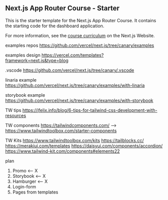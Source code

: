 ## Next.js App Router Course - Starter

This is the starter template for the Next.js App Router Course. It contains the starting code for the dashboard application.

For more information, see the [course curriculum](https://nextjs.org/learn) on the Next.js Website.


examples repos
https://github.com/vercel/next.js/tree/canary/examples

examples design
https://vercel.com/templates?framework=next.js&type=blog

.vscode
https://github.com/vercel/next.js/tree/canary/.vscode

linaria example
https://github.com/vercel/next.js/tree/canary/examples/with-linaria

storybook example
https://github.com/vercel/next.js/tree/canary/examples/with-storybook

TW tips
https://jfelix.info/blog/6-tips-for-tailwind-css-development-with-resources

TW components
https://tailwindcomponents.com/ -->
https://www.tailwindtoolbox.com/starter-components

TW Kits
https://www.tailwindtoolbox.com/kits
https://tailblocks.cc/
https://merakiui.com/templates 
https://daisyui.com/components/accordion/
https://www.tailwind-kit.com/components#elements22


plan
1. Promo         <-- X
2. Storybook     <-- X
3. Hamburger     <-- X
4. Login-form
5. Pages from templates
